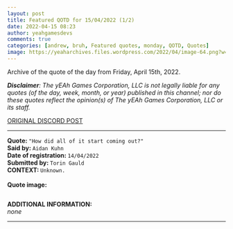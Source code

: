 ```yaml
---
layout: post
title: Featured QOTD for 15/04/2022 (1/2)
date: 2022-04-15 08:23
author: yeahgamesdevs
comments: true
categories: [andrew, bruh, Featured quotes, monday, QOTD, Quotes]
image: https://yeaharchives.files.wordpress.com/2022/04/image-64.png?w=410
---
```

<!-- wp:paragraph -->
<p>Archive of the quote of the day from Friday, April 15th, 2022. </p>
<!-- /wp:paragraph -->

<!-- wp:paragraph -->
<p><em><strong>Disclaimer</strong>: The yEAh Games Corporation, LLC is not legally liable for any quotes (of the day, week, month, or year) published in this channel; nor do these quotes reflect the opinion(s) of The yEAh Games Corporation, LLC or its staff.</em><a href="https://cdn.discordapp.com/attachments/958100064079839303/964566123628609628/unknown.png"></a></p>
<!-- /wp:paragraph -->

<!-- wp:buttons {"layout":{"type":"flex","justifyContent":"left"}} -->
<div class="wp-block-buttons"><!-- wp:button {"textColor":"vivid-cyan-blue","align":"center","style":{"border":{"radius":"18px"}},"className":"is-style-fill"} -->
<div class="wp-block-button aligncenter is-style-fill"><a class="wp-block-button__link has-vivid-cyan-blue-color has-text-color wp-element-button" href="https://discord.com/channels/887052880782176266/958100064079839303/964711118897573939" style="border-radius:18px;">ORIGINAL DISCORD POST</a></div>
<!-- /wp:button --></div>
<!-- /wp:buttons -->

<!-- wp:separator {"align":"center","className":"is-style-wide"} -->
<hr class="wp-block-separator aligncenter has-alpha-channel-opacity is-style-wide" />
<!-- /wp:separator -->

<!-- wp:paragraph -->
<p><strong>Quote: </strong><code>"How did all of it start coming out?"</code><br><strong>Said by: </strong><code>Aidan Kuhn</code><br><strong>Date of registration: </strong><code>14/04/2022</code> <br><strong>Submitted by: </strong><code>Torin Gauld</code><br><strong>CONTEXT: </strong><code>Unknown.</code><br><br><strong>Quote image:</strong></p>
<!-- /wp:paragraph -->

<!-- wp:image {"id":355,"sizeSlug":"large","linkDestination":"none"} -->
<figure class="wp-block-image size-large"><img src="https://yeaharchives.files.wordpress.com/2022/04/image-64.png?w=410" alt="" class="wp-image-355" /></figure>
<!-- /wp:image -->

<!-- wp:paragraph -->
<p><strong>ADDITIONAL INFORMATION:</strong><br><em>none</em></p>
<!-- /wp:paragraph -->

<!-- wp:separator {"className":"is-style-wide"} -->
<hr class="wp-block-separator has-alpha-channel-opacity is-style-wide" />
<!-- /wp:separator -->
